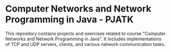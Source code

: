 # Computer Networks and Network Programming in Java - PJATK

This repository contains projects and exercises related to course "Computer Networks and Network Programming in Java". It includes implementations of TCP and UDP servers, clients, and various network communication tasks.
